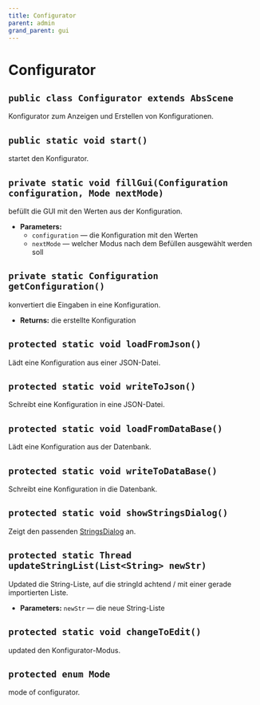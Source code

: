 ```yaml
---
title: Configurator
parent: admin
grand_parent: gui
---
```


# Configurator


## `public class Configurator extends AbsScene`

Konfigurator zum Anzeigen und Erstellen von Konfigurationen.

## `public static void start()`

startet den Konfigurator.

## `private static void fillGui(Configuration configuration, Mode nextMode)`

befüllt die GUI mit den Werten aus der Konfiguration.

 * **Parameters:**
   * `configuration` — die Konfiguration mit den Werten
   * `nextMode` — welcher Modus nach dem Befüllen ausgewählt werden soll

## `private static Configuration getConfiguration()`

konvertiert die Eingaben in eine Konfiguration.

 * **Returns:** die erstellte Konfiguration

## `protected static void loadFromJson()`

Lädt eine Konfiguration aus einer JSON-Datei.

## `protected static void writeToJson()`

Schreibt eine Konfiguration in eine JSON-Datei.

## `protected static void loadFromDataBase()`

Lädt eine Konfiguration aus der Datenbank.

## `protected static void writeToDataBase()`

Schreibt eine Konfiguration in die Datenbank.

## `protected static void showStringsDialog()`

Zeigt den passenden [StringsDialog](StringsDialog.md) an.

## `protected static Thread updateStringList(List<String> newStr)`

Updated die String-Liste, auf die stringId achtend / mit einer gerade importierten Liste.

 * **Parameters:** `newStr` — die neue String-Liste

## `protected static void changeToEdit()`

updated den Konfigurator-Modus.

## `protected enum Mode`

mode of configurator.
